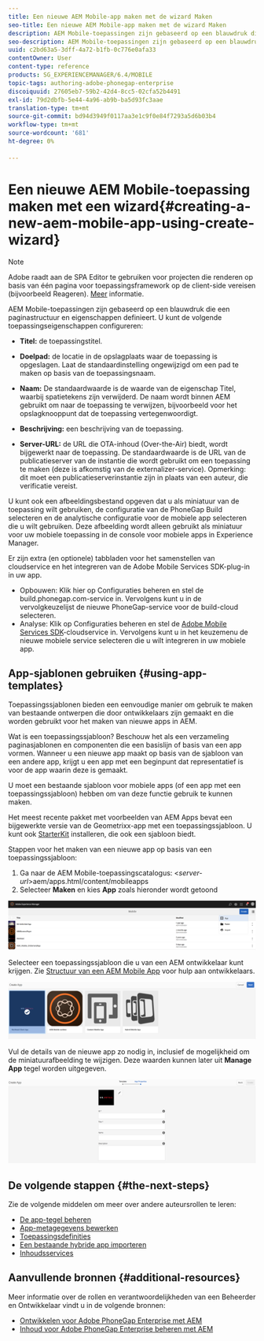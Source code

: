 ```yaml
---
title: Een nieuwe AEM Mobile-app maken met de wizard Maken
seo-title: Een nieuwe AEM Mobile-app maken met de wizard Maken
description: AEM Mobile-toepassingen zijn gebaseerd op een blauwdruk die een paginastructuur en eigenschappen definieert. Volg deze pagina voor meer informatie over het maken van een nieuwe app op basis van een toepassingssjabloon.
seo-description: AEM Mobile-toepassingen zijn gebaseerd op een blauwdruk die een paginastructuur en eigenschappen definieert. Volg deze pagina voor meer informatie over het maken van een nieuwe app op basis van een toepassingssjabloon.
uuid: c2bd63a5-3dff-4a72-b1fb-0c776e0afa33
contentOwner: User
content-type: reference
products: SG_EXPERIENCEMANAGER/6.4/MOBILE
topic-tags: authoring-adobe-phonegap-enterprise
discoiquuid: 27605eb7-59b2-42d4-8cc5-02cfa52b4491
exl-id: 79d2dbfb-5e44-4a96-ab9b-ba5d93fc3aae
translation-type: tm+mt
source-git-commit: bd94d3949f0117aa3e1c9f0e84f7293a5d6b03b4
workflow-type: tm+mt
source-wordcount: '681'
ht-degree: 0%

---
```


# Een nieuwe AEM Mobile-toepassing maken met een wizard{#creating-a-new-aem-mobile-app-using-create-wizard}

>[!NOTE]
>
>Adobe raadt aan de SPA Editor te gebruiken voor projecten die renderen op basis van één pagina voor toepassingsframework op de client-side vereisen (bijvoorbeeld Reageren). [Meer](/help/sites-developing/spa-overview.md) informatie.

AEM Mobile-toepassingen zijn gebaseerd op een blauwdruk die een paginastructuur en eigenschappen definieert. U kunt de volgende toepassingseigenschappen configureren:

* **Titel:** de toepassingstitel.
* **Doelpad:** de locatie in de opslagplaats waar de toepassing is opgeslagen. Laat de standaardinstelling ongewijzigd om een pad te maken op basis van de toepassingsnaam.

* **Naam:** De standaardwaarde is de waarde van de eigenschap Titel, waarbij spatietekens zijn verwijderd. De naam wordt binnen AEM gebruikt om naar de toepassing te verwijzen, bijvoorbeeld voor het opslagknooppunt dat de toepassing vertegenwoordigt.
* **Beschrijving:** een beschrijving van de toepassing.
* **Server-URL:** de URL die OTA-inhoud (Over-the-Air) biedt, wordt bijgewerkt naar de toepassing. De standaardwaarde is de URL van de publicatieserver van de instantie die wordt gebruikt om een toepassing te maken (deze is afkomstig van de externalizer-service). Opmerking: dit moet een publicatieserverinstantie zijn in plaats van een auteur, die verificatie vereist.

U kunt ook een afbeeldingsbestand opgeven dat u als miniatuur van de toepassing wilt gebruiken, de configuratie van de PhoneGap Build selecteren en de analytische configuratie voor de mobiele app selecteren die u wilt gebruiken. Deze afbeelding wordt alleen gebruikt als miniatuur voor uw mobiele toepassing in de console voor mobiele apps in Experience Manager.

Er zijn extra (en optionele) tabbladen voor het samenstellen van cloudservice en het integreren van de Adobe Mobile Services SDK-plug-in in uw app.

* Opbouwen: Klik hier op Configuraties beheren en stel de build.phonegap.com-service in. Vervolgens kunt u in de vervolgkeuzelijst de nieuwe PhoneGap-service voor de build-cloud selecteren.
* Analyse: Klik op Configuraties beheren en stel de [Adobe Mobile Services SDK](https://docs.adobe.com/content/help/en/mobile-services/using/manage-app-settings-ug/configuring-app/download-sdk.html)-cloudservice in. Vervolgens kunt u in het keuzemenu de nieuwe mobiele service selecteren die u wilt integreren in uw mobiele app.

## App-sjablonen gebruiken {#using-app-templates}

Toepassingssjablonen bieden een eenvoudige manier om gebruik te maken van bestaande ontwerpen die door ontwikkelaars zijn gemaakt en die worden gebruikt voor het maken van nieuwe apps in AEM.

Wat is een toepassingssjabloon? Beschouw het als een verzameling paginasjablonen en componenten die een basislijn of basis van een app vormen.
Wanneer u een nieuwe app maakt op basis van de sjabloon van een andere app, krijgt u een app met een beginpunt dat representatief is voor de app waarin deze is gemaakt.

U moet een bestaande sjabloon voor mobiele apps (of een app met een toepassingssjabloon) hebben om van deze functie gebruik te kunnen maken.

Het meest recente pakket met voorbeelden van AEM Apps bevat een bijgewerkte versie van de Geometrixx-app met een toepassingssjabloon. U kunt ook [StarterKit](https://github.com/Adobe-Marketing-Cloud-Apps/aem-phonegap-starter-kit) installeren, die ook een sjabloon biedt.

Stappen voor het maken van een nieuwe app op basis van een toepassingssjabloon:

1. Ga naar de AEM Mobile-toepassingscatalogus: &lt;*server-url*>aem/apps.html/content/mobileapps
1. Selecteer **Maken** en kies **App** zoals hieronder wordt getoond

![chlimage_1-158](assets/chlimage_1-158.png)

Selecteer een toepassingssjabloon die u van een AEM ontwikkelaar kunt krijgen. Zie [Structuur van een AEM Mobile App](/help/mobile/phonegap-structure-an-app.md) voor hulp aan ontwikkelaars.

![chlimage_1-159](assets/chlimage_1-159.png)

Vul de details van de nieuwe app zo nodig in, inclusief de mogelijkheid om de miniatuurafbeelding te wijzigen. Deze waarden kunnen later uit **Manage App** tegel worden uitgegeven.

![chlimage_1-160](assets/chlimage_1-160.png)

## De volgende stappen {#the-next-steps}

Zie de volgende middelen om meer over andere auteursrollen te leren:

* [De app-tegel beheren](/help/mobile/phonegap-app-details-tile.md)
* [App-metagegevens bewerken](/help/mobile/phonegap-editmetadata.md)
* [Toepassingsdefinities](/help/mobile/phonegap-app-definitions.md)
* [Een bestaande hybride app importeren](/help/mobile/phonegap-adding-content-to-imported-app.md)
* [Inhoudsservices](/help/mobile/develop-content-as-a-service.md)

## Aanvullende bronnen {#additional-resources}

Meer informatie over de rollen en verantwoordelijkheden van een Beheerder en Ontwikkelaar vindt u in de volgende bronnen:

* [Ontwikkelen voor Adobe PhoneGap Enterprise met AEM](/help/mobile/developing-in-phonegap.md)
* [Inhoud voor Adobe PhoneGap Enterprise beheren met AEM](/help/mobile/administer-phonegap.md)

